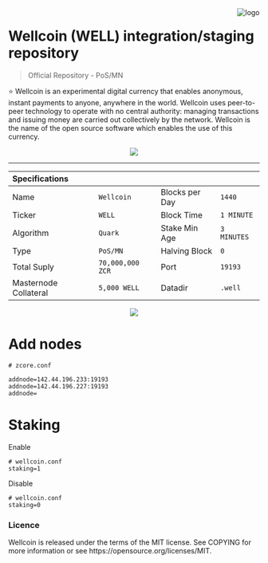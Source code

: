 <a href="https://aimeos.org/">
    <img src="https://wellcoin.tk/img/logo.png" alt="logo" title="Wellcoin" align="right" />
</a>

Wellcoin (WELL) integration/staging repository
======================
> Official Repository - PoS/MN

:star: Wellcoin is an experimental digital currency that enables anonymous, instant payments to anyone, anywhere in the world. Wellcoin uses peer-to-peer technology to operate with no central authority: managing transactions and issuing money are carried out collectively by the network. Wellcoin is the name of the open source software which enables the use of this currency.

<p align="center"><a href="https://github.com/wellcoin/wellcoin"><img src="https://wellcoin.tk/img/wallet.png" /></a></p>
<hr>

|Specifications		   		| 					  |						|					  |
|:-------------------- 		| :------------------ | :------------------ | :------------------ |
|Name  		                | `Wellcoin`             |Blocks per Day   	| `1440`              |
|Ticker 				    | `WELL`               |Block Time  			| `1 MINUTE`          |
|Algorithm					| `Quark`             |Stake Min Age		| `3 MINUTES`           |
|Type 						| `PoS/MN`            |Halving Block  		| `0`            |
|Total Suply 			    | `70,000,000 ZCR`    |Port 			    | `19193`    		  |
|Masternode Collateral      | `5,000 WELL`         |Datadir			    | `.well`			  |

<p align="center"><img src="https://wellcoin.tk/img/blocks.png" /></a></p>

Add nodes
======================
```
# zcore.conf

addnode=142.44.196.233:19193
addnode=142.44.196.227:19193
addnode=
```

Staking
======================
Enable
```
# wellcoin.conf
staking=1
```

Disable
```
# wellcoin.conf
staking=0
```

<h3>Licence</h3>
Wellcoin is released under the terms of the MIT license. See COPYING for more information or see https://opensource.org/licenses/MIT.


